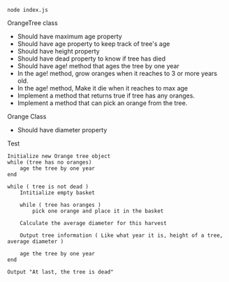 ```
node index.js
```

OrangeTree class
+ Should have maximum age property
+ Should have age property to keep track of tree's age
+ Should have height property
+ Should have dead property to know if tree has died
+ Should have age! method that ages the tree by one year 
+ In the age! method, grow oranges when it reaches to 3 or more years old.
+ In the age! method, Make it die when it reaches to max age
+ Implement a method that returns true if tree has any oranges.
+ Implement a method that can pick an orange from the tree.

Orange Class
+ Should have diameter property

Test
```
Initialize new Orange tree object
while (tree has no oranges)
    age the tree by one year
end

while ( tree is not dead )
    Intitialize empty basket

    while ( tree has oranges )
        pick one orange and place it in the basket
    
    Calculate the average diameter for this harvest

    Output tree information ( Like what year it is, height of a tree, average diameter )

    age the tree by one year
end

Output "At last, the tree is dead"
```